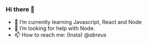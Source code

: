 ### Hi there 👋


- 🌱 I’m currently learning Javascript, React and Node
- 🤔 I’m looking for help with Node.
- 📫 How to reach me: (Insta) @_abreus_ 
